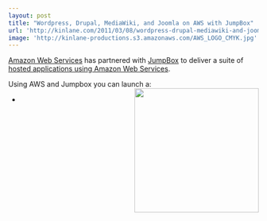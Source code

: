 ```yaml
---
layout: post
title: "Wordpress, Drupal, MediaWiki, and Joomla on AWS with JumpBox"
url: 'http://kinlane.com/2011/03/08/wordpress-drupal-mediawiki-and-joomla-on-aws-with-jumpbox/'
image: 'http://kinlane-productions.s3.amazonaws.com/AWS_LOGO_CMYK.jpg'
---
```


[Amazon Web Services][1] has partnered with [JumpBox][2] to deliver a suite of [hosted applications using Amazon Web Services][3].

Using AWS and Jumpbox you can launch a:<img class="c1" src="http://kinlane-productions.s3.amazonaws.com/AWS_LOGO_CMYK.jpg" alt="" width="250" align="right" />

  *

   [1]: http://aws.amazon.com/ (Amazon Web Services)
   [2]: http://www.jumpbox.com/ (Jumpbox)
   [3]: http://www.typepad.com/services/trackback/6a00d8341c534853ef0147e2634fa5970b (Hosted Applications Using Amazon Web Services)
